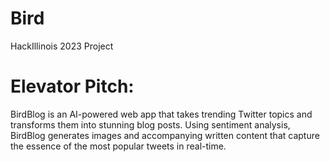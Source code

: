 # Bird
HackIllinois 2023 Project

# Elevator Pitch:

BirdBlog is an AI-powered web app that takes trending Twitter topics and transforms them into stunning blog posts. Using sentiment analysis, BirdBlog generates images and accompanying written content that capture the essence of the most popular tweets in real-time.
